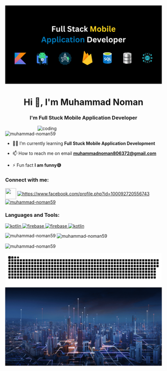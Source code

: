 ![logo](https://github.com/Muhammad-Noman59/Muhammad-Noman59/blob/main/GitHub-Cover-Image.png)
<h1 align="center">Hi 👋, I'm Muhammad Noman</h1>
<h3 align="center">I'm Full Stuck Mobile Application Developer</h3>

<img align="right" alt="coding" width="400" src="https://enacteservices.com/wp-content/themes/twentytwenty/images/hire-developer/animation_500_l4zc9j5g.gif">

<p align="left"> <img src="https://komarev.com/ghpvc/?username=muhammad-noman59&label=Profile%20views&color=0e75b6&style=flat" alt="muhammad-noman59" /> </p>

- 👨‍💻 I’m currently learning **Full Stuck Mobile Application Development**

- 📫 How to reach me on email **muhammadnoman806372@gmail.com**

- ⚡ Fun fact **I am funny😅**

<h3 align="left">Connect with me:</h3>
<p align="left">  <a href="https://wa.me/923104881573" target="blank"><img align="center" src="https://seeklogo.com/images/W/whatsapp-icon-logo-BDC0A8063B-seeklogo.com.png" height="35" width="35" /></a> <a href="https://www.facebook.com/profile.php?id=100092720556743&mibextid=ZbWKwL" target="blank"><img align="center" src="https://raw.githubusercontent.com/rahuldkjain/github-profile-readme-generator/master/src/images/icons/Social/facebook.svg" alt="https://www.facebook.com/profile.php?id=100092720556743" height="35" width="35" /></a> <a href="https://linkedin.com/in/muhammad-noman59" target="blank"><img align="center" src="https://raw.githubusercontent.com/rahuldkjain/github-profile-readme-generator/master/src/images/icons/Social/linked-in-alt.svg" alt="muhammad-noman59" height="35" width="35" /></a> </p>



<h3 align="left">Languages and Tools:</h3>
<p align="left"> <a href="https://developer.android.com/studio?gad_source=1&gclid=Cj0KCQjw2PSvBhDjARIsAKc2cgMTNT_SS_BS1x4ARklYUlB3qq1fhbUCtLPTCc8-ViH6lved3pGkwmwaAh8uEALw_wcB&gclsrc=aw.ds" target="_blank" rel="noreferrer"> <img src="https://upload.wikimedia.org/wikipedia/commons/thumb/c/c1/Android_Studio_icon_%282023%29.svg/2048px-Android_Studio_icon_%282023%29.svg.png" alt="kotlin" width="40" height="40"/> </a> <a href="https://firebase.google.com/" target="_blank" rel="noreferrer"> <img src="https://www.vectorlogo.zone/logos/firebase/firebase-icon.svg" alt="firebase" width="40" height="40"/> </a> <a href="https://firebase.google.com/" target="_blank" rel="noreferrer"> <img src="https://blogger.googleusercontent.com/img/b/R29vZ2xl/AVvXsEjC97Z8BResg5dlPqczsRCFhP6zewWX0X0e7fVPG-G7PuUZwwZVsi9OPoqJYkgqT2h0FI95SsmWzVEgpt8b8HAqFiIxZ98TFtY4lE0b8UrtVJ2HrJebRwl6C9DslsQDl9KnBIrdHS6LtkY/s1600/jetpack+compose+icon_RGB.png" alt="firebase" width="45" height="45"/> </a> 
  <a href="https://kotlinlang.org" target="_blank" rel="noreferrer"> <img src="https://www.vectorlogo.zone/logos/kotlinlang/kotlinlang-icon.svg" alt="kotlin" width="40" height="40"/> </a>  </p>

<p><img align="left" src="https://github-readme-stats.vercel.app/api/top-langs?username=muhammad-noman59&show_icons=true&locale=en&layout=compact" alt="muhammad-noman59" /></p>

<p>&nbsp;<img align="center" src="https://github-readme-stats.vercel.app/api?username=muhammad-noman59&show_icons=true&locale=en" alt="muhammad-noman59" /></p>

<p><img align="center" src="https://github-readme-streak-stats.herokuapp.com/?user=muhammad-noman59&" alt="muhammad-noman59" /></p>



<img align="center" src="https://github.com/Muhammad-Noman59/Muhammad-Noman59/blob/main/github-snake.svg">

<img alt="gfi" src="https://github.com/Muhammad-Noman59/Muhammad-Noman59/blob/main/Thnks%20For%20Watching.gif">





